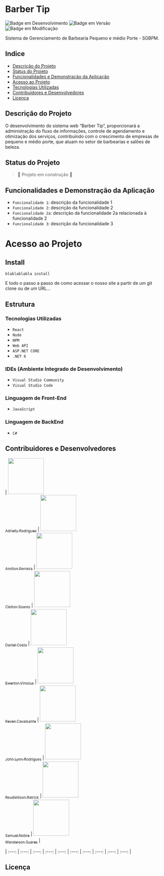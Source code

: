 # Barber Tip
![Badge em Desenvolvimento](http://img.shields.io/static/v1?label=STATUS&message=EM%20DESENVOLVIMENTO&color=GREEN&style=for-the-badge)
![Badge em Versão](http://img.shields.io/static/v1?label=VERSÃO&message=%201.0&color=GREEN&style=for-the-badge)
![Badge em Modificação](http://img.shields.io/static/v1?label=ATUALIZAÇÃO&message=EM%20SETEMBRO&color=GREEN&style=for-the-badge)

Sistema de Gerenciamento de Barbearia Pequeno e médio Porte - SGBPM.


## Indice

* [Descrição do Projeto](#descrição-do-projeto)
* [Status do Projeto](#status-do-projeto)
* [Funcionalidades e Demonstração da Aplicação](#funcionalidades-e-demonstração-da-aplicação)
* [Acesso ao Projeto](#acesso-ao-projeto)
* [Tecnologias Utilizadas](#tecnologias-utilizadas)
* [Contribuidores e Desenvolvedores](#contribuidores-e-desenvolvedores)
* [Licença](#licença)

## Descrição do Projeto

O desenvolvimento do sistema web “Barber Tip”, proporcionará a administração do fluxo de informações, controle de agendamento e otimização dos serviços,  contribuindo com o crescimento de empresas de pequeno e médio porte, que atuam no setor de barbearias e salões de beleza.

## Status do Projeto

> :construction: Projeto em construção :construction:

## Funcionalidades e Demonstração da Aplicação

- `Funcionalidade 1`: descrição da funcionalidade 1
- `Funcionalidade 2`: descrição da funcionalidade 2
- `Funcionalidade 2a`: descrição da funcionalidade 2a relacionada à funcionalidade 2
- `Funcionalidade 3`: descrição da funcionalidade 3

# Acesso ao Projeto

## Install

    blablablabla install
    
E todo o passo a passo de como acessar o nosso site a partir de um git clone ou de um URL...

## Estrutura

### Tecnologias Utilizadas

- ``React``
- ``Node``
- ``NPM``
- ``Web API``
- ``ASP.NET CORE``
- ``.NET 6``

### IDEs (Ambiente Integrado de Desenvolvimento)
 - ``Visual Studio Community``
 - ``Visual Studio Code``
 
 ### Linguagem de Front-End
 - ``JavaScript``
 
 ### Linguagem de BackEnd
 - ``C#``

## Contribuidores e Desenvolvedores

| [<img src="https://avatars.githubusercontent.com/u/23423067?v=4" width=115><br><sub>Adrielly Rodrigues</sub>](https://github.com/drykette) | [<img src="https://avatars.githubusercontent.com/u/94652968?v=4" width=115><br><sub>Amilton Ferreira</sub>](https://github.com/amiltonmtv) | [<img src="https://avatars.githubusercontent.com/u/38871093?v=4" width=115><br><sub>Cleiton Soares</sub>](https://github.com/Cleitonsoares1990) | [<img src="https://avatars.githubusercontent.com/u/94574632?v=4" width=115><br><sub>Daniel Costa</sub>](https://github.com/daniel-csilva) | [<img src="https://avatars.githubusercontent.com/u/94576154?v=4" width=115><br><sub>Ewerton Vinicius</sub>](https://github.com/2ewerton) | [<img src="https://avatars.githubusercontent.com/u/94652912?v=4" width=115><br><sub>Keven Cavalcante</sub>](https://github.com/Keven-Galeno) | [<img src="https://avatars.githubusercontent.com/u/7028250?v=4" width=115><br><sub>John Lynn Rodrigues</sub>](https://github.com/JohnLynn) | [<img src="https://avatars.githubusercontent.com/u/94577778?v=4" width=115><br><sub>Reudiellison Patrick</sub>](https://github.com/Reudiellison) | [<img src="https://avatars.githubusercontent.com/u/77131963?v=4" width=115><br><sub>Samuel Nobre</sub>](https://github.com/SamuelNobre) | [<img src="https://avatars.githubusercontent.com/u/94574548?v=4" width=115><br><sub>Wanderson Suares</sub>](https://github.com/Wandersonwas) |

| :---: | :---: | :---: | :---: | :---: | :---: | :---: | :---: | :---: | :---: |


## Licença
